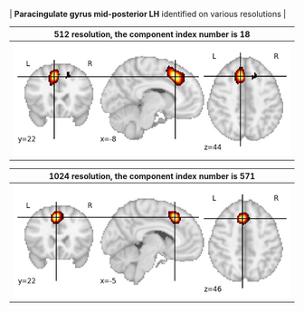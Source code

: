


| **Paracingulate gyrus mid-posterior LH** identified on various resolutions |

| 512 resolution, the component index number is 18|  
|:---:|  
| ![Component 512](../512/final/18.jpg "From component 512: Paracingulate gyrus mid-posterior LH") |

| 1024 resolution, the component index number is 571|  
|:---:|  
| ![Component 1024](../1024/final/571.jpg "From component 1024: Paracingulate gyrus mid-posterior LH") |